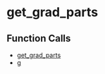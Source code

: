 # get_grad_parts

## Function Calls
- [get_grad_parts](CSD/kCSD/ica/kCsd1D_ICA/STICA_CORE/get_grad_parts.md)
- [g](CSD/kCSD/ica/kCsd1D_ICA/STICA_CORE/g.md)

